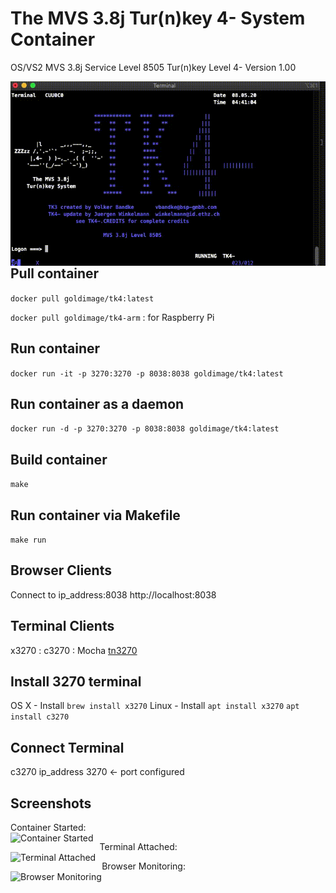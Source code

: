 # The MVS 3.8j Tur(n)key 4- System Container

OS/VS2 MVS 3.8j Service Level 8505 Tur(n)key Level 4- Version 1.00

<img src="/img/terminal.gif"
     alt="Terminal"
     style="float: left; margin-right: 10px;" />

## Pull container
```docker pull goldimage/tk4:latest```

```docker pull goldimage/tk4-arm``` : for Raspberry Pi

## Run container
```docker run -it -p 3270:3270 -p 8038:8038 goldimage/tk4:latest```

## Run container as a daemon
```docker run -d -p 3270:3270 -p 8038:8038 goldimage/tk4:latest```

## Build container
```make```

## Run container via Makefile
```make run```

## Browser Clients

Connect to ip_address:8038
http://localhost:8038

## Terminal Clients

x3270 : c3270 : Mocha [tn3270](https://apps.apple.com/us/app/mocha-tn3270-lite/id871706308?mt=12)

## Install 3270 terminal

OS X - Install
    ```brew install x3270```
Linux - Install
    ```apt install x3270```
    ```apt install c3270```

## Connect Terminal

c3270 ip_address 3270 <- port configured

## Screenshots

Container Started:<br>
<img src="/img/tk4-01.png"
     alt="Container Started"
     style="float: left; margin-right: 10px;" />

Terminal Attached:<br>
<img src="/img/tk4-02.png"
     alt="Terminal Attached"
     style="float: left; margin-right: 10px;" />

Browser Monitoring:<br>
<img src="/img/tk4-03.png"
     alt="Browser Monitoring"
     style="float: left; margin-right: 10px;" />
